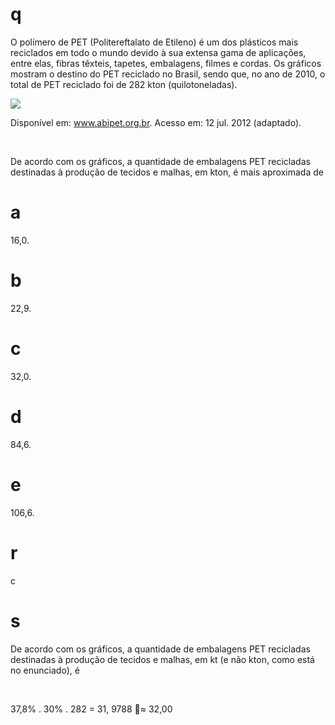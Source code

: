 # q
O polímero de PET (Politereftalato de Etileno) é um dos plásticos mais reciclados em todo o mundo devido à sua extensa gama de aplicações, entre elas, fibras têxteis, tapetes, embalagens, filmes e cordas. Os gráficos mostram o destino do PET reciclado no Brasil, sendo que, no ano de 2010, o total de PET reciclado foi de 282 kton (quilotoneladas).

![](https://firebasestorage.googleapis.com/v0/b/firebase-enemio.appspot.com/o/questoes%2F75%2Fa3f919b7-e5b2-c668-e964-111fa91fe290.png?alt=media\&token=2b9a1fb2-d37b-451f-957b-2951282c362a)

Disponível em: www.abipet.org.br. Acesso em: 12 jul. 2012 (adaptado).

 

De acordo com os gráficos, a quantidade de embalagens PET recicladas destinadas à produção de tecidos e malhas, em kton, é mais aproximada de

# a
16,0.

# b
22,9.

# c
32,0.

# d
84,6.

# e
106,6.

# r
c

# s
De acordo com os gráficos, a quantidade de embalagens PET recicladas destinadas à produção de tecidos e malhas, em kt (e não kton, como está no enunciado), é

 

37,8% . 30% . 282 = 31, 9788 $\approx$ 32,00
